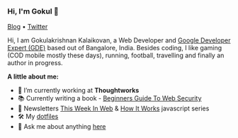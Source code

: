 ### Hi, I'm Gokul 👋

<a href="https://gokul.site.io">Blog</a> • <a href="https://twitter.com/gokul_i">Twitter</a>

Hi, I am Gokulakrishnan Kalaikovan, a Web Developer and [Google Developer Expert (GDE)](https://developers.google.com/community/experts/directory/profile/profile-gokulakrishnan_kalaikovan) based out of Bangalore, India. Besides coding, I like gaming (COD mobile mostly these days), running, football, travelling and finally an author in progress.

**A little about me:**

- 💼 I’m currently working at <b>Thoughtworks</b>
- 📚 Currently writing a book - [Beginners Guide To Web Security](https://twitter.com/gokul_i/status/1280327833038884864)
- 📩 Newsletters [This Week In Web](https://www.this-week-in-web.com/) & [How It Works](https://how-it-works.dev/) javascript series
- 🛠 My [dotfiles](https://github.com/gokulkrishh/dotfiles)
- 💬 Ask me about anything [here](https://github.com/gokulkrishh/gokulkrishh/issues)
